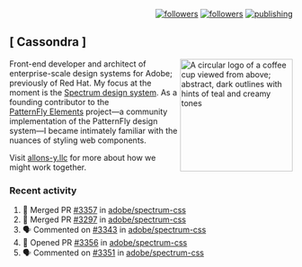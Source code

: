 <p align="right"><a rel="me" href="https://front-end.social/@castastrophe">
    <img alt="followers" title="Follow me on Mastodon" src="https://img.shields.io/mastodon/follow/109297102751309835?domain=https%3A%2F%2Ffront-end.social&label=Follow&logo=mastodon&logoColor=white&style=for-the-badge&labelColor=008080&color=006969"/></a>
  <a href="https://codepen.io/castastrophe/">
    <img alt="followers" title="Follow me on CodePen" src="https://img.shields.io/badge/23-1?color=640464&labelColor=7c007c&style=for-the-badge&logo=codepen&label=Follow"/></a>
<a href="https://castastrophe.medium.com/">
    <img alt="publishing" title="View articles on Medium" src="https://img.shields.io/badge/107-1?color=666&labelColor=444&label=subscribe&logo=medium&logoColor=white&style=for-the-badge"/></a>
</p>

## [&nbsp;Cassondra&nbsp;]

<img align="right" src="https://github-production-user-asset-6210df.s3.amazonaws.com/1840295/253016758-ba468774-1cd3-42c2-8f43-947b5eeb5edf.png" height="200" alt="A circular logo of a coffee cup viewed from above; abstract, dark outlines with hints of teal and creamy tones">

Front-end developer and architect of enterprise-scale design systems for Adobe; previously of Red Hat. My focus at the moment is the [Spectrum design system](https://github.com/adobe/spectrum-css). As a founding contributor to the [PatternFly&nbsp;Elements](https://github.com/patternfly/patternfly-elements) project&mdash;a community implementation of the PatternFly design system&mdash;I became intimately familiar with the nuances of styling web components.

Visit [allons-y.llc](http://allons-y.llc/) for more about how we might work together.

### Recent activity

<!--START_SECTION:activity-->
1. 🎉 Merged PR [#3357](https://github.com/adobe/spectrum-css/pull/3357) in [adobe/spectrum-css](https://github.com/adobe/spectrum-css)
2. 🎉 Merged PR [#3297](https://github.com/adobe/spectrum-css/pull/3297) in [adobe/spectrum-css](https://github.com/adobe/spectrum-css)
3. 🗣 Commented on [#3343](https://github.com/adobe/spectrum-css/pull/3343#issuecomment-2448391454) in [adobe/spectrum-css](https://github.com/adobe/spectrum-css)
4. 💪 Opened PR [#3356](https://github.com/adobe/spectrum-css/pull/3356) in [adobe/spectrum-css](https://github.com/adobe/spectrum-css)
5. 🗣 Commented on [#3351](https://github.com/adobe/spectrum-css/pull/3351#issuecomment-2447472473) in [adobe/spectrum-css](https://github.com/adobe/spectrum-css)
<!--END_SECTION:activity-->
